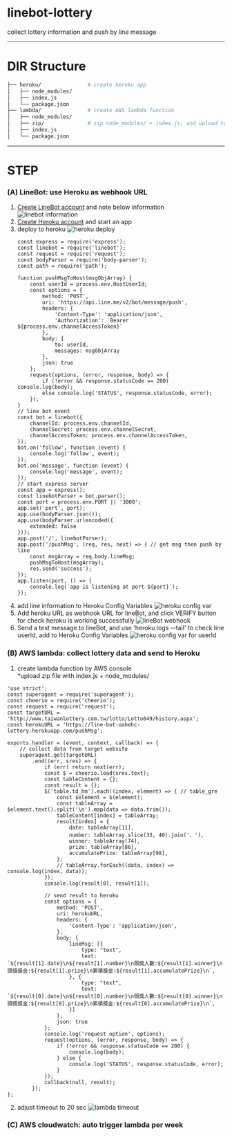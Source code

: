 # linebot-lottery
collect lottery information and push by line message


---
# DIR Structure
```bash
├── heroku/               # create heroku app            
│   ├── node_modules/
│   ├── index.js
│   └── package.json
├── lambda/               # create AWS lambda function          
│   ├── node_modules/
│   ├── zip/              # zip node_modules/ + index.js, and upload to create lambda function
│   ├── index.js
│   └── package.json
```

---
# STEP
### (A) LineBot: use Heroku as webhook URL
1. [Create LineBot account](https://business.line.me/zh-hant/companies/1349954/entry/botapi_devtrial) and note below information
    ![linebot information](http://i.imgur.com/qTQoGrG.png)
2. [Create Heroku account](https://dashboard.heroku.com) and start an app
3. deploy to heroku
    ![heroku deploy](http://i.imgur.com/F5H1ONM.png)
    ```
    const express = require('express');
    const linebot = require('linebot');
    const request = require('request');
    const bodyParser = require('body-parser');
    const path = require('path');

    function pushMsgToHost(msgObjArray) {
        const userId = process.env.HostUserId;
        const options = {
            method: 'POST',
            uri: 'https://api.line.me/v2/bot/message/push',
            headers: {
                'Content-Type': 'application/json',
                'Authorization': `Bearer ${process.env.channelAccessToken}`
            },
            body: {
                to: userId,
                messages: msgObjArray
            },
            json: true
        };
        request(options, (error, response, body) => {
            if (!error && response.statusCode == 200) console.log(body);
            else console.log('STATUS', response.statusCode, error);
        });
    }
    // line bot event
    const bot = linebot({
        channelId: process.env.channelId,
        channelSecret: process.env.channelSecret,
        channelAccessToken: process.env.channelAccessToken,
    });
    bot.on('follow', function (event) {
        console.log('follow', event);
    });
    bot.on('message', function (event) {
        console.log('message', event);
    });
    // start express server
    const app = express();
    const linebotParser = bot.parser();
    const port = process.env.PORT || '3000';
    app.set('port', port);
    app.use(bodyParser.json());
    app.use(bodyParser.urlencoded({
        extended: false
    }));
    app.post('/', linebotParser);
    app.post('/pushMsg', (req, res, next) => { // get msg then push by line
        const msgArray = req.body.lineMsg;
        pushMsgToHost(msgArray);
        res.send('success');
    });
    app.listen(port, () => {
        console.log(`app is listening at port ${port}`);
    });
    ```
4. add line information to Heroku Config Variables
    ![heroku config var](http://i.imgur.com/4SZbeiV.png)
5. Add heroku URL as webhook URL for lineBot, and click VERIFY button for check heroku is working successfully
    ![lineBot webhook](http://i.imgur.com/McyEI76.png)
6. Send a test message to lineBot, and use 'heroku logs --tail' to check line userId, add to Heroku Config Variables
    ![heroku config var for userId](http://i.imgur.com/ubmwYAt.png)

### (B) AWS lambda: collect lottery data and send to Heroku
1. create lambda function by AWS console<br>
*upload zip file with index.js + node_modules/
```
'use strict';
const superagent = require('superagent');
const cheerio = require('cheerio');
const request = require('request');
const targetURL = 'http://www.taiwanlottery.com.tw/lotto/Lotto649/history.aspx';
const herokuURL = 'https://line-bot-oahehc-lottery.herokuapp.com/pushMsg';

exports.handler = (event, context, callback) => {
    // collect data from target website
    superagent.get(targetURL)
        .end((err, sres) => {
            if (err) return next(err);
            const $ = cheerio.load(sres.text);
            const tableContent = {};
            const result = {};
            $('table.td_hm').each((index, element) => { // table_gre
                const $element = $(element);
                const tableArray = $element.text().split('\n').map(data => data.trim());
                tableContent[index] = tableArray;
                result[index] = {
                    date: tableArray[11],
                    number: tableArray.slice(33, 40).join('、'),
                    winner: tableArray[74],
                    prize: tableArray[86],
                    accumulatePrize: tableArray[98],
                };
                // tableArray.forEach((data, index) => console.log(index, data));
            });
            console.log(result[0], result[1]);

            // send result to heroku
            const options = {
                method: 'POST',
                uri: herokuURL,
                headers: {
                    'Content-Type': 'application/json',
                },
                body: {
                    lineMsg: [{
                        type: "text",
                        text: `${result[1].date}\n${result[1].number}\n頭獎人數:${result[1].winner}\n頭獎獎金:${result[1].prize}\n累積獎金:${result[1].accumulatePrize}\n`,
                    }, {
                        type: "text",
                        text: `${result[0].date}\n${result[0].number}\n頭獎人數:${result[0].winner}\n頭獎獎金:${result[0].prize}\n累積獎金:${result[0].accumulatePrize}\n`,
                    }]
                },
                json: true
            };
            console.log('request option', options);
            request(options, (error, response, body) => {
                if (!error && response.statusCode == 200) {
                    console.log(body);
                } else {
                    console.log('STATUS', response.statusCode, error);
                }
            });
            callback(null, result);
        });
};
```
2. adjust timeout to 20 sec
![lambda timeout](http://i.imgur.com/ciV7ebg.png)


### (C) AWS cloudwatch: auto trigger lambda per week